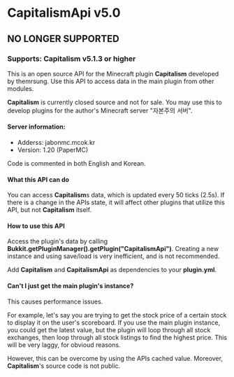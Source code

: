 # CapitalismApi v5.0

## NO LONGER SUPPORTED

### Supports: Capitalism v5.1.3 or higher

This is an open source API for the Minecraft plugin **Capitalism** developed by themrsung.
Use this API to access data in the main plugin from other modules.

**Capitalism** is currently closed source and not for sale.
You may use this to develop plugins for the author's Minecraft server "자본주의 서버".

#### Server information:

- Adderss: jabonmc.mcok.kr
- Version: 1.20 (PaperMC)

Code is commented in both English and Korean.

#### What this API can do

You can access **Capitalism**s data, which is updated every 50 ticks (2.5s).
If there is a change in the APIs state, it will affect other plugins that utilize this API, but not **Capitalism** itself.

#### How to use this API

Access the plugin's data by calling **Bukkit.getPluginManager().getPlugin("CapitalismApi")**.
Creating a new instance and using save/load is very inefficient, and is not recommended.

Add **Capitalism** and **CapitalismApi** as dependencies to your **plugin.yml**.

#### Can't I just get the main plugin's instance?

This causes performance issues.

For example, let's say you are trying to get the stock price of a certain stock to display it on the user's scoreboard.
If you use the main plugin instance, you could get the latest value, but the plugin will loop through all stock exchanges, then loop through all stock listings to find the highest price.
This will be very laggy, for obvioud reasons.

However, this can be overcome by using the APIs cached value. Moreover, **Capitalism**'s source code is not public.

